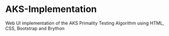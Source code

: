# AKS-Implementation
Web UI implementation of the AKS Primality Testing Algorithm using HTML, CSS, Bootstrap and Brython
